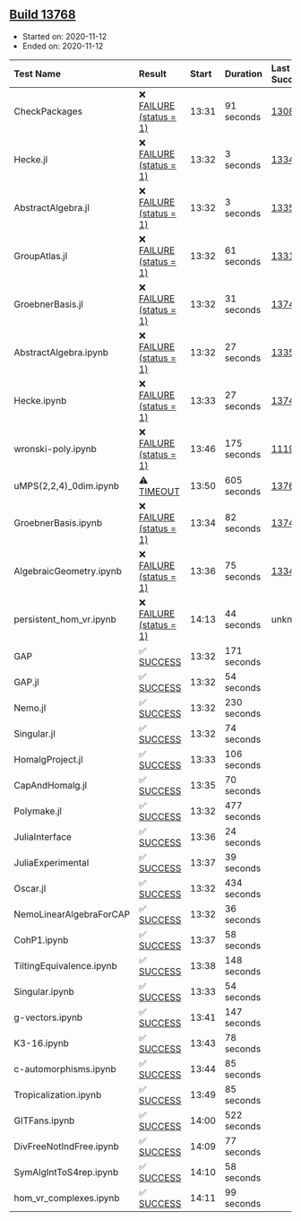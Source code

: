 ## [Build 13768](https://oscarci.mathematik.uni-kl.de/job/oscar/13768/)

* Started on: 2020-11-12
* Ended on: 2020-11-12

| Test Name    | Result | Start | Duration | Last Success | First Failure |
|:-------------|:-------|:------|:---------|:-------------|:--------------|
| CheckPackages | ❌ [FAILURE (status = 1)](https://oscarci.mathematik.uni-kl.de/job/oscar/13768/artifact/logs/build-13768/CheckPackages.log) | 13:31 | 91 seconds | [13085](https://oscarci.mathematik.uni-kl.de/job/oscar/13085/) | [13086](https://oscarci.mathematik.uni-kl.de/job/oscar/13086/) |
| Hecke.jl | ❌ [FAILURE (status = 1)](https://oscarci.mathematik.uni-kl.de/job/oscar/13768/artifact/logs/build-13768/Hecke.jl.log) | 13:32 | 3 seconds | [13341](https://oscarci.mathematik.uni-kl.de/job/oscar/13341/) | [13342](https://oscarci.mathematik.uni-kl.de/job/oscar/13342/) |
| AbstractAlgebra.jl | ❌ [FAILURE (status = 1)](https://oscarci.mathematik.uni-kl.de/job/oscar/13768/artifact/logs/build-13768/AbstractAlgebra.jl.log) | 13:32 | 3 seconds | [13355](https://oscarci.mathematik.uni-kl.de/job/oscar/13355/) | [13356](https://oscarci.mathematik.uni-kl.de/job/oscar/13356/) |
| GroupAtlas.jl | ❌ [FAILURE (status = 1)](https://oscarci.mathematik.uni-kl.de/job/oscar/13768/artifact/logs/build-13768/GroupAtlas.jl.log) | 13:32 | 61 seconds | [13311](https://oscarci.mathematik.uni-kl.de/job/oscar/13311/) | [13312](https://oscarci.mathematik.uni-kl.de/job/oscar/13312/) |
| GroebnerBasis.jl | ❌ [FAILURE (status = 1)](https://oscarci.mathematik.uni-kl.de/job/oscar/13768/artifact/logs/build-13768/GroebnerBasis.jl.log) | 13:32 | 31 seconds | [13747](https://oscarci.mathematik.uni-kl.de/job/oscar/13747/) | [13748](https://oscarci.mathematik.uni-kl.de/job/oscar/13748/) |
| AbstractAlgebra.ipynb | ❌ [FAILURE (status = 1)](https://oscarci.mathematik.uni-kl.de/job/oscar/13768/artifact/logs/build-13768/AbstractAlgebra.ipynb.log) | 13:32 | 27 seconds | [13355](https://oscarci.mathematik.uni-kl.de/job/oscar/13355/) | [13356](https://oscarci.mathematik.uni-kl.de/job/oscar/13356/) |
| Hecke.ipynb | ❌ [FAILURE (status = 1)](https://oscarci.mathematik.uni-kl.de/job/oscar/13768/artifact/logs/build-13768/Hecke.ipynb.log) | 13:33 | 27 seconds | [13749](https://oscarci.mathematik.uni-kl.de/job/oscar/13749/) | [13750](https://oscarci.mathematik.uni-kl.de/job/oscar/13750/) |
| wronski-poly.ipynb | ❌ [FAILURE (status = 1)](https://oscarci.mathematik.uni-kl.de/job/oscar/13768/artifact/logs/build-13768/wronski-poly.ipynb.log) | 13:46 | 175 seconds | [11192](https://oscarci.mathematik.uni-kl.de/job/oscar/11192/) | [11193](https://oscarci.mathematik.uni-kl.de/job/oscar/11193/) |
| uMPS(2,2,4)_0dim.ipynb | ⚠ [TIMEOUT](https://oscarci.mathematik.uni-kl.de/job/oscar/13768/artifact/logs/build-13768/uMPS-2-2-4-_0dim.ipynb.log) | 13:50 | 605 seconds | [13765](https://oscarci.mathematik.uni-kl.de/job/oscar/13765/) | [13766](https://oscarci.mathematik.uni-kl.de/job/oscar/13766/) |
| GroebnerBasis.ipynb | ❌ [FAILURE (status = 1)](https://oscarci.mathematik.uni-kl.de/job/oscar/13768/artifact/logs/build-13768/GroebnerBasis.ipynb.log) | 13:34 | 82 seconds | [13748](https://oscarci.mathematik.uni-kl.de/job/oscar/13748/) | [13749](https://oscarci.mathematik.uni-kl.de/job/oscar/13749/) |
| AlgebraicGeometry.ipynb | ❌ [FAILURE (status = 1)](https://oscarci.mathematik.uni-kl.de/job/oscar/13768/artifact/logs/build-13768/AlgebraicGeometry.ipynb.log) | 13:36 | 75 seconds | [13341](https://oscarci.mathematik.uni-kl.de/job/oscar/13341/) | [13342](https://oscarci.mathematik.uni-kl.de/job/oscar/13342/) |
| persistent_hom_vr.ipynb | ❌ [FAILURE (status = 1)](https://oscarci.mathematik.uni-kl.de/job/oscar/13768/artifact/logs/build-13768/persistent_hom_vr.ipynb.log) | 14:13 | 44 seconds | unknown | unknown |
| GAP | ✅ [SUCCESS](https://oscarci.mathematik.uni-kl.de/job/oscar/13768/artifact/logs/build-13768/GAP.log) | 13:32 | 171 seconds |  |  |
| GAP.jl | ✅ [SUCCESS](https://oscarci.mathematik.uni-kl.de/job/oscar/13768/artifact/logs/build-13768/GAP.jl.log) | 13:32 | 54 seconds |  |  |
| Nemo.jl | ✅ [SUCCESS](https://oscarci.mathematik.uni-kl.de/job/oscar/13768/artifact/logs/build-13768/Nemo.jl.log) | 13:32 | 230 seconds |  |  |
| Singular.jl | ✅ [SUCCESS](https://oscarci.mathematik.uni-kl.de/job/oscar/13768/artifact/logs/build-13768/Singular.jl.log) | 13:32 | 74 seconds |  |  |
| HomalgProject.jl | ✅ [SUCCESS](https://oscarci.mathematik.uni-kl.de/job/oscar/13768/artifact/logs/build-13768/HomalgProject.jl.log) | 13:33 | 106 seconds |  |  |
| CapAndHomalg.jl | ✅ [SUCCESS](https://oscarci.mathematik.uni-kl.de/job/oscar/13768/artifact/logs/build-13768/CapAndHomalg.jl.log) | 13:35 | 70 seconds |  |  |
| Polymake.jl | ✅ [SUCCESS](https://oscarci.mathematik.uni-kl.de/job/oscar/13768/artifact/logs/build-13768/Polymake.jl.log) | 13:32 | 477 seconds |  |  |
| JuliaInterface | ✅ [SUCCESS](https://oscarci.mathematik.uni-kl.de/job/oscar/13768/artifact/logs/build-13768/JuliaInterface.log) | 13:36 | 24 seconds |  |  |
| JuliaExperimental | ✅ [SUCCESS](https://oscarci.mathematik.uni-kl.de/job/oscar/13768/artifact/logs/build-13768/JuliaExperimental.log) | 13:37 | 39 seconds |  |  |
| Oscar.jl | ✅ [SUCCESS](https://oscarci.mathematik.uni-kl.de/job/oscar/13768/artifact/logs/build-13768/Oscar.jl.log) | 13:32 | 434 seconds |  |  |
| NemoLinearAlgebraForCAP | ✅ [SUCCESS](https://oscarci.mathematik.uni-kl.de/job/oscar/13768/artifact/logs/build-13768/NemoLinearAlgebraForCAP.log) | 13:32 | 36 seconds |  |  |
| CohP1.ipynb | ✅ [SUCCESS](https://oscarci.mathematik.uni-kl.de/job/oscar/13768/artifact/logs/build-13768/CohP1.ipynb.log) | 13:37 | 58 seconds |  |  |
| TiltingEquivalence.ipynb | ✅ [SUCCESS](https://oscarci.mathematik.uni-kl.de/job/oscar/13768/artifact/logs/build-13768/TiltingEquivalence.ipynb.log) | 13:38 | 148 seconds |  |  |
| Singular.ipynb | ✅ [SUCCESS](https://oscarci.mathematik.uni-kl.de/job/oscar/13768/artifact/logs/build-13768/Singular.ipynb.log) | 13:33 | 54 seconds |  |  |
| g-vectors.ipynb | ✅ [SUCCESS](https://oscarci.mathematik.uni-kl.de/job/oscar/13768/artifact/logs/build-13768/g-vectors.ipynb.log) | 13:41 | 147 seconds |  |  |
| K3-16.ipynb | ✅ [SUCCESS](https://oscarci.mathematik.uni-kl.de/job/oscar/13768/artifact/logs/build-13768/K3-16.ipynb.log) | 13:43 | 78 seconds |  |  |
| c-automorphisms.ipynb | ✅ [SUCCESS](https://oscarci.mathematik.uni-kl.de/job/oscar/13768/artifact/logs/build-13768/c-automorphisms.ipynb.log) | 13:44 | 85 seconds |  |  |
| Tropicalization.ipynb | ✅ [SUCCESS](https://oscarci.mathematik.uni-kl.de/job/oscar/13768/artifact/logs/build-13768/Tropicalization.ipynb.log) | 13:49 | 85 seconds |  |  |
| GITFans.ipynb | ✅ [SUCCESS](https://oscarci.mathematik.uni-kl.de/job/oscar/13768/artifact/logs/build-13768/GITFans.ipynb.log) | 14:00 | 522 seconds |  |  |
| DivFreeNotIndFree.ipynb | ✅ [SUCCESS](https://oscarci.mathematik.uni-kl.de/job/oscar/13768/artifact/logs/build-13768/DivFreeNotIndFree.ipynb.log) | 14:09 | 77 seconds |  |  |
| SymAlgIntToS4rep.ipynb | ✅ [SUCCESS](https://oscarci.mathematik.uni-kl.de/job/oscar/13768/artifact/logs/build-13768/SymAlgIntToS4rep.ipynb.log) | 14:10 | 58 seconds |  |  |
| hom_vr_complexes.ipynb | ✅ [SUCCESS](https://oscarci.mathematik.uni-kl.de/job/oscar/13768/artifact/logs/build-13768/hom_vr_complexes.ipynb.log) | 14:11 | 99 seconds |  |  |
